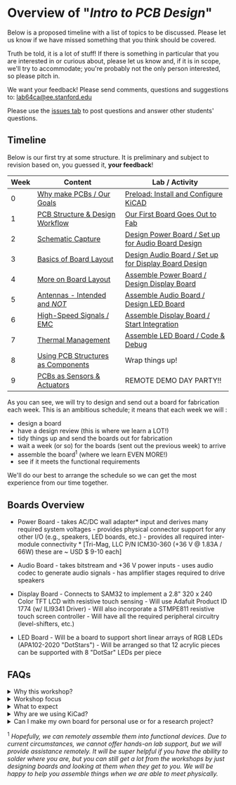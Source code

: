 # Overview of "*Intro to PCB Design*"
Below is a proposed timeline with a list of topics to be discussed. Please let us know if we have missed something that you think should be covered.

Truth be told, it is a lot of stuff! If there is something in particular that you are interested in or curious about, please let us know and, if it is in scope, we'll try to accommodate; you're probably not the only person interested, so please pitch in.

We want your feedback! Please send comments, questions and suggestions to: lab64ca@ee.stanford.edu

Please use the [issues tab](../../issues) to post questions and answer other students' questions.

## Timeline
Below is our first try at some structure. It is preliminary and subject to revision based
on, you guessed it, **your feedback**!

Week | Content | Lab / Activity
---- | ------- | -------------
0  | [Why make PCBs / Our Goals](Week_0/Week_0_Content) | [Preload: Install and Configure KiCAD](Week_0/Week_0_Activity)
1  | [PCB Structure & Design Workflow](Week_1/Week_1_Content) | [Our First Board Goes Out to Fab](Week_1/Week_1_Activity)
2  | [Schematic Capture](Week_2/Week_2_Content) | [Design Power Board / Set up for Audio Board Design](Week_2/Week_2_Activity)
3  | [Basics of Board Layout](Week_3/Week_3_Content) | [Design Audio Board / Set up for Display Board Design](Week_3/Week_3_Activity)
4  | [More on Board Layout](Week_4/Week_4_Content) | [Assemble Power Board / Design Display Board](Week_4/Week_4_Activity)
5  | [Antennas - Intended and *NOT*](Week_5/Week_5_Content) | [Assemble Audio Board / Design LED Board](Week_5/Week_5_Activity)
6  | [High-Speed Signals / EMC](Week_6/Week_6_Content) | [Assemble Display Board / Start Integration](Week_6/Week_6_Activity)
7  | [Thermal Management](Week_7/Week_7_Content) | [Assemble LED Board / Code & Debug](Week_7/Week_7_Activity)
8  | [Using PCB Structures as Components](Week_8/Week_8_Content) | Wrap things up!
9  | [PCBs as Sensors & Actuators](Week_9/Week_9_Content) | REMOTE DEMO DAY PARTY!!

As you can see, we will try to design and send out a board for fabrication each week. This is an ambitious schedule; it means that each week we will :
* design a board
* have a design review (this is where we learn a LOT!)
* tidy things up and send the boards out for fabrication
* wait a week (or so) for the boards (sent out the previous week) to arrive
* assemble the board<sup>1</sup> (where we learn EVEN MORE!)
* see if it meets the functional requirements

We'll do our best to arrange the schedule so we can get the most experience from our time together.

## Boards Overview
* Power Board - takes AC/DC wall adapter* input and derives many required system voltages
                      - provides physical connector support for any other I/O (e.g., speakers, LED boards, etc.)
                      - provides all required inter-module connectivity
                      * [Tri-Mag, LLC P/N ICM30-360 (+36 V @ 1.83A / 66W) these are ~ USD $ 9-10 each]

* Audio Board - takes bitstream and +36 V power inputs
                     - uses audio codec to generate audio signals
                     - has amplifier stages required to drive speakers

* Display Board - Connects to SAM32 to implement a 2.8" 320 x 240 Color TFT LCD with resistive touch sensing
                       - Will use Adafuit Product ID 1774 (w/ ILI9341 Driver)
                       - Will also incorporate a STMPE811 resistive touch screen controller
                       - Will have all the required peripheral circuitry (level-shifters, etc.)

* LED Board - Will be a board to support short linear arrays of RGB LEDs (APA102-2020 "DotStars")
                   - Will be arranged so that 12 acrylic pieces can be supported with 8 "DotSar" LEDs per piece

## FAQs

<details>
  <summary>Why this workshop?</summary>
Here at Stanford there are many folks that make printed circuit boards (PCBs) for a variety
of reasons. Many have expressed interest in learning more about how to design PCBs. Hopefully
this material will provide a route to a more solid background in PCB design for those just
starting out.
In working with folks that "know what they are doing" we see an abundance of trouble with
the mechanical aspects of PCB design. In many cases, holes don't line up, heatsinks interfere
with enclosures, wires and cables have inadequate service loop and ineffective strain relief.
One of the goals for this material is to give you, the PCB designer, the tools and insight
that will enable you to avoid many of these problems and stop "spinning boards" just to get
the basics correct.
</details>

<details>
  <summary>Workshop focus</summary>
  
This is an **introductory** workshop. **No previous experience is required!** Since we will
emphasize basic connectivity, form, fit, and function it will be helpful (but **not required**)
if you have some limited experience with a mechanical design program. Suitable programs
include SolidWorks, Onshape, Fusion360, FreeCAD, or any similar program. SolidWorks, Onshape, and Fusion360
are available free of cost for students. Additionally, they are available on lab64 servers
and you can use them without needing to run a VM, etc. If you need help with this, please
contact the lab64 staff by sending an email to lab64ca@ee.stanford.edu

Many folks that "know what they are doing" want to jump straight to more advanced topics
such as microstrip design, integrated component design, etc. They want to do this before
mastering rudimentary things (e.g., board stack-up and materials). We will cover these and
other advanced topics in follow-on workshops (or you can actually take EE 251 and really
understand things!). THIS MATERIAL WILL GIVE YOU THE FOUNDATION FOR ADVANCED TOPICS.
To be clear, we all know that, in reality, we are working with electro-magnetic fields and
their propagation, but we are going to to use the "lumped element" approximation for these
discussions.

*If you are looking for a workshop on more advanced topics you are welcome to join in and help teach, but you'll probably be bored because we don't plan to cover advanced topics in this workshop. If you want to __teach__ an advanced workshop, let us know!!*
</details>

<details>
  <summary>What to expect</summary>
  
### What is the required time commitment?
We have often been asked about the expected time commitment; how many hours per week will
be needed. As always, the answer is it *depends*. For an experienced PCB designer, the labs
may only require a few (3-4) hours per week. But the target audience is **NOT** experienced
designers, so we estimate that the amount of time required will be between 5 - 10 hours per
week. And it may be uneven depending on your background.
  
### Sending PCBs out for fabrication
The whole point of this workshop is to master the process of designing PCBs, so naturally
you will need to send boards out for fabrication, otherwise how will you know how you are
doing? So we will set the expectation that you will send out "on average" **one board every two weeks**.

### How will this work?
You will get either complete schematics or almost complete schematics. YOU WILL NOT BE DOING
CIRCUIT DESIGN OR SIMULATION FOR THIS WORKSHOP. You will then do all the PCB mechanical
design, layout, file generation, etc. required to send that week's board out for fabrication.
You will also be expected to learn to assemble and debug the boards you have designed.

### Why is this so free-form?
Because this is the first time we have offered this workshop we are not sure of all the
details. A lot of what will happen will depend on YOU, the participant. We are trying
to make this as useful to you as possible! So **please** let us know when you have questions,
concerns, or comments so we can respond.
</details>

<details>
  <summary>Why are we using KiCad?</summary>
KiCad is open-source, easy to use, and powerful. Almost everything we can do using commercial software like Altium can be done using KiCad. Once you become proficient using one layout tool, you'll find that other tools are very similar to use.
</details>  

<details>
  <summary>Can I make my own board for personal use or for a research project?</summary>
Yes, you may work on other boards in parallel to this workshop, but we want you to also work on making the designs we're providing. We'll do our best to answer any questions you might have on making pcb's for your own research project, but we cannot guarantee extensive help.
Since the board you're making is for *your* research, you will have to purchase it (and the required components) yourself or using your research funds.
</details>

<sup>1</sup> *Hopefully, we can remotely assemble them into functional devices. Due to current circumstances, we cannot offer hands-on lab  support, but we will provide assistance remotely. It will be super helpful if you have the ability to solder where you are, but you can still get a lot from the workshops by just designing boards and looking at them when they get to you. We will be happy to help you assemble things when we are able to meet physically.*

